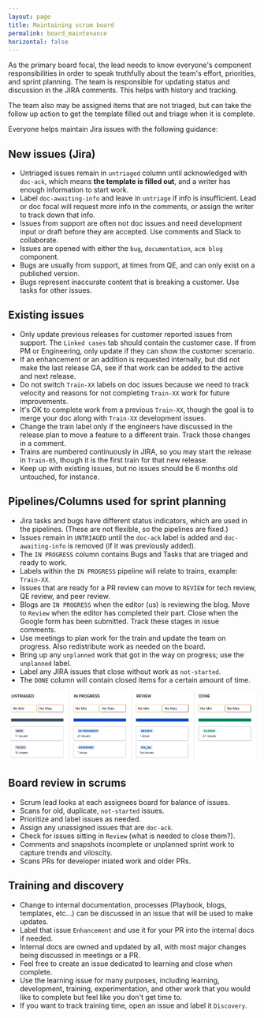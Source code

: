 ```yaml
---
layout: page
title: Maintaining scrum board
permalink: board_maintenance
horizontal: false
---
```


As the primary board focal, the lead needs to know everyone's component responsibilities in order to speak truthfully about the team's effort, priorities, and sprint planning. The team is responsible for updating status and discussion in the JIRA comments. This helps with history and tracking. 

The team also may be assigned items that are not triaged, but can take the follow up action to get the template filled out and triage when it is complete.

Everyone helps maintain Jira issues with the following guidance:

## New issues (Jira)

  - Untriaged issues remain in `untriaged` column until acknowledged with `doc-ack`, which means **the template is filled out**, and a writer has enough information to start work.
  - Label `doc-awaiting-info` and leave in `untriage` if info is insufficient. Lead or doc focal will request more info in the comments, or assign the writer to track down that info.
  - Issues from support are often not doc issues and need development input or draft before they are accepted. Use comments and Slack to collaborate.
  - Issues are opened with either the `bug`, `documentation`, `acm blog` component.
  - Bugs are usually from support, at times from QE, and can only exist on a published version.
  - Bugs represent inaccurate content that is breaking a customer. Use tasks for other issues.
  
## Existing issues

  - Only update previous releases for customer reported issues from support. The `Linked cases` tab should contain the customer case. If from PM or Engineering, only update if they can show the customer scenario.
  - If an enhancement or an addition is requested internally, but did not make the last release GA, see if that work can be added to the active and next release.
  - Do not switch `Train-XX` labels on doc issues because we need to track velocity and reasons for not completing `Train-XX` work for future improvements.
  - It's OK to complete work from a previous `Train-XX`, though the goal is to merge your doc along with `Train-XX` development issues.
  - Change the train label only if the engineers have discussed in the release plan to move a feature to a different train. Track those changes in a comment.
  - Trains are numbered continuously in JIRA, so you may start the release in `Train-05`, though it is the first train for that new release.
  - Keep up with existing issues, but no issues should be 6 months old untouched, for instance. 
  
## Pipelines/Columns used for sprint planning

  - Jira tasks and bugs have different status indicators, which are used in the pipelines. (These are not flexible, so the pipelines are fixed.)
  - Issues remain in `UNTRIAGED` until the `doc-ack` label is added and `doc-awaiting-info` is removed (if it was previously added).
  - The `IN PROGRESS` column contains Bugs and Tasks that are triaged and ready to work. 
  - Labels within the `IN PROGRESS` pipeline will relate to trains, example: `Train-XX`.
  - Issues that are ready for a PR review can move to `REVIEW` for tech review, QE review, and peer review.
  - Blogs are `IN PROGRESS` when the editor (us) is reviewing the blog. Move to `Review` when the editor has completed their part. Close when the Google form has been submitted. Track these stages in issue comments.
  - Use meetings to plan work for the train and update the team on progress. Also redistribute work as needed on the board.
  - Bring up any `unplanned` work that got in the way on progress; use the `unplanned` label.
  - Label any JIRA issues that close without work as `not-started`.
  - The `DONE` column will contain closed items for a certain amount of time.
    
   ![Pipeline status indicators](../assets/img/pipeline_jira_2.8.jpg) <!-- Brandi to change -->

## Board review in scrums

  - Scrum lead looks at each assignees board for balance of issues.
  - Scans for old, duplicate, `not-started` issues.
  - Prioritize and label issues as needed.
  - Assign any unassigned issues that are `doc-ack`.
  - Check for issues sitting in `Review` (what is needed to close them?).
  - Comments and snapshots incomplete or unplanned sprint work to capture trends and viloscity.
  - Scans PRs for developer iniated work and older PRs. 

  
## Training and discovery

  - Change to internal documentation, processes (Playbook, blogs, templates, etc...) can be discussed in an issue that will be used to make updates.
  - Label that issue `Enhancement` and use it for your PR into the internal docs if needed.
  - Internal docs are owned and updated by all, with most major changes being discussed in meetings or a PR.
  - Feel free to create an issue dedicated to learning and close when complete.
  - Use the learning issue for many purposes, including learning, development, training, experimentation, and other work that you would like to complete but feel like you don't get time to. 
  - If you want to track training time, open an issue and label it `Discovery`. <!-- Mikela to raise in the next meeting what is the best label; please just pick one. -->

  
